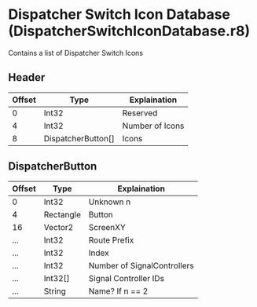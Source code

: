 # Dispatcher Switch Icon Database (DispatcherSwitchIconDatabase.r8)

Contains a list of Dispatcher Switch Icons

## Header

| Offset | Type               | Explaination    |
| ------ | ------------------ | --------------- |
| 0      | Int32              | Reserved        |
| 4      | Int32              | Number of Icons |
| 8      | DispatcherButton[] | Icons           |

## DispatcherButton

| Offset | Type      | Explaination                |
| ------ | --------- | --------------------------- |
| 0      | Int32     | Unknown n                   |
| 4      | Rectangle | Button                      |
| 16     | Vector2   | ScreenXY                    |
| ...    | Int32     | Route Prefix                |
| ...    | Int32     | Index                       |
| ...    | Int32     | Number of SignalControllers |
| ...    | Int32[]   | Signal Controller IDs       |
| ...    | String    | Name? If n == 2             |
